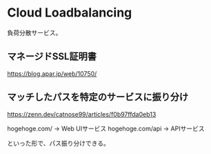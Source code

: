 # Cloud Loadbalancing

負荷分散サービス。


## マネージドSSL証明書
https://blog.apar.jp/web/10750/

## マッチしたパスを特定のサービスに振り分け
https://zenn.dev/catnose99/articles/f0b97ffda0eb13

hogehoge.com/ -> Web UIサービス
hogehoge.com/api -> APIサービス

といった形で、パス振り分けできる。